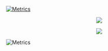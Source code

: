 <!--
**H4ckerxx44/H4ckerxx44** is a ✨ _special_ ✨ repository because its `README.md` (this file) appears on your GitHub profile.
-->

<!-- Metrics Badge --->
[![Metrics](https://github.com/H4ckerxx44/H4ckerxx44/actions/workflows/action.yml/badge.svg)](https://github.com/H4ckerxx44/H4ckerxx44/actions/workflows/action.yml)

<!-- Stats card -->  
<p align="center">
  <img src="https://github-readme-stats.vercel.app/api?username=H4ckerxx44&count_private=true&show_icons=true&theme=dark"/>
</p>

<!-- Commit stats -->
<p align="center">
  <img src="https://github-readme-streak-stats.herokuapp.com/?user=H4ckerxx44&theme=dark"/>
</p>

![Metrics](https://metrics.lecoq.io/H4ckerxx44?template=classic&isocalendar=1&languages=1&followup=1&activity=1&notable=1&lines=1&isocalendar.duration=full-year&languages.limit=8&languages.threshold=0%25&languages.colors=github&languages.sections=most-used&languages.details=bytes-size%2C%20percentage&languages.indepth=false&languages.analysis.timeout=15&languages.categories=markup%2C%20programming&languages.recent.categories=markup%2C%20programming&languages.recent.load=300&languages.recent.days=30&followup.sections=repositories&followup.indepth=true&activity.limit=8&activity.load=300&activity.days=14&activity.visibility=all&activity.timestamps=true&activity.filter=all&notable.from=all&notable.repositories=true&notable.indepth=false&notable.types=commit&config.timezone=Europe%2FBerlin)





